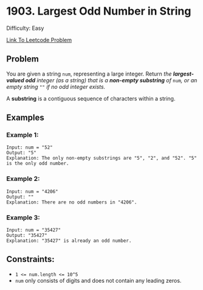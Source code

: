 # 1903. Largest Odd Number in String
Difficulty: Easy

[Link To Leetcode Problem](https://leetcode.com/problems/largest-odd-number-in-string/)

## Problem
You are given a string `num`, representing a large integer. Return *the **largest-valued odd** integer (as a string) that is a **non-empty substring** of* `num`*, or an empty string* `""` *if no odd integer exists.*

A **substring** is a contiguous sequence of characters within a string.

## Examples
### Example 1:
```
Input: num = "52"
Output: "5"
Explanation: The only non-empty substrings are "5", "2", and "52". "5" is the only odd number.
```
### Example 2:
```
Input: num = "4206"
Output: ""
Explanation: There are no odd numbers in "4206".
```
### Example 3:
```
Input: num = "35427"
Output: "35427"
Explanation: "35427" is already an odd number.
```

## Constraints:
- `1 <= num.length <= 10^5`
- `num` only consists of digits and does not contain any leading zeros.